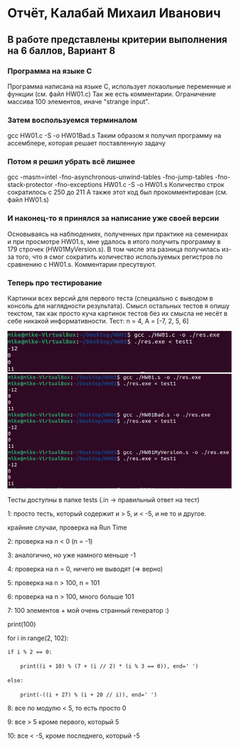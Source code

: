 # Отчёт, Калабай Михаил Иванович
## В работе представлены критерии выполнения на 6 баллов, Вариант 8

### Программа на языке C

Программа написана на языке C, использует локаольные переменные и функции (см. файл HW01.c)
Так же есть комментарии. Ограничение массива 100 элементов, иначе "strange input".

### Затем воспользуемся терминалом

gcc HW01.c -S -o HW01Bad.s
Таким образом я получил программу на ассемблере, которая решает поставленную задачу

### Потом я решил убрать всё лишнее

gcc -masm=intel -fno-asynchronous-unwind-tables -fno-jump-tables -fno-stack-protector -fno-exceptions HW01.c -S -o HW01.s
Количество строк сократилось с 250 до 211
А также этот код был прокомментирован (см. файл HW01.s)

### И наконец-то я принялся за написание уже своей версии

Основываясь на наблюдениях, полученных при практике на семенирах и при просмотре HW01.s, мне удалось в итого получить программу в 179 строчек (HW01MyVersion.s). В том числе эта разница получилась из-за того, что я смог сократить количество используемых регистров по сравнению с HW01.s. Комментарии пресутвуют.

### Теперь про тестирование

Картинки всех версий для первого теста (специально с выводом в консоль для наглядности результата). Смысл остальных тестов я опишу текстом, так как просто куча картинок тестов без их смысла не несёт в себе никакой информативности. Тест: n = 4, A = [-7, 2, 5, 6]

![Build Status](https://github.com/Kalabay/AVS_IHW01/blob/main/test1_c.jpg)
![Build Status](https://github.com/Kalabay/AVS_IHW01/blob/main/test1.jpg)

Тесты доступны в папке tests (.in -> правильный ответ на тест)

1: просто тесть, который содержит и > 5, и < -5, и не то и другое.


крайние случаи, проверка на Run Time

2: проверка на n < 0 (n = -1)

3: аналогично, но уже намного меньше -1

4: проверка на n = 0, ничего не выводят (=> верно)

5: проверка на n > 100, n = 101

6: проверка на n > 100, много больше 101

7: 100 элементов + мой очень странный генератор :)

print(100)

for i in range(2, 102):

    if i % 2 == 0:
    
        print((i + 10) % (7 + (i // 2) * (i % 3 == 0)), end=' ')
        
    else:
    
        print(-((i + 27) % (i + 20 // i)), end=' ')
        
8: все по модулю < 5, то есть просто 0

9: все > 5 кроме первого, который 5

10: все < -5, кроме последнего, который -5
